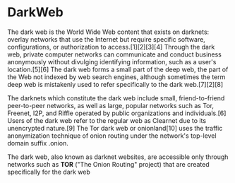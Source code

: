 # DarkWeb

The dark web is the World Wide Web content that exists on darknets: overlay networks that use the Internet but require specific software, configurations, or authorization to access.[1][2][3][4] Through the dark web, private computer networks can communicate and conduct business anonymously without divulging identifying information, such as a user's location.[5][6] The dark web forms a small part of the deep web, the part of the Web not indexed by web search engines, although sometimes the term deep web is mistakenly used to refer specifically to the dark web.[7][2][8]

The darknets which constitute the dark web include small, friend-to-friend peer-to-peer networks, as well as large, popular networks such as Tor, Freenet, I2P, and Riffle operated by public organizations and individuals.[6] Users of the dark web refer to the regular web as Clearnet due to its unencrypted nature.[9] The Tor dark web or onionland[10] uses the traffic anonymization technique of onion routing under the network's top-level domain suffix .onion.

The dark web, also known as darknet websites, are accessible only through networks such as **TOR** ("The Onion Routing" project) that are created specifically for the dark web
